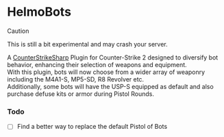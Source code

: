 # HelmoBots

> [!CAUTION]  
> This is still a bit experimental and may crash your server.


A [CounterStrikeSharp](https://github.com/roflmuffin/CounterStrikeSharp) Plugin for Counter-Strike 2 designed to diversify bot behavior, enhancing their selection of weapons and equipment.  
With this plugin, bots will now choose from a wider array of weaponry including the M4A1-S, MP5-SD, R8 Revolver etc.  
Additionally, some bots will have the USP-S equipped as default and also purchase defuse kits or armor during Pistol Rounds.

### Todo

- [ ] Find a better way to replace the default Pistol of Bots   
